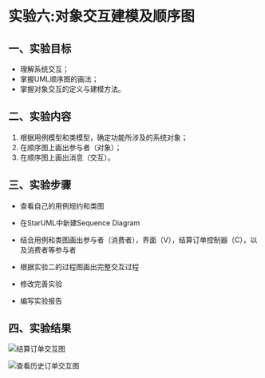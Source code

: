 ﻿# 实验六:对象交互建模及顺序图


## 一、实验目标

- 理解系统交互；
- 掌握UML顺序图的画法；
- 掌握对象交互的定义与建模方法。


## 二、实验内容

1. 根据用例模型和类模型，确定功能所涉及的系统对象；
2. 在顺序图上画出参与者（对象）；
3. 在顺序图上画出消息（交互）。

## 三、实验步骤

- 查看自己的用例规约和类图

- 在StarUML中新建Sequence Diagram

- 结合用例和类图画出参与者（消费者），界面（V），结算订单控制器（C），以及消费者等参与者

- 根据实验二的过程图画出完整交互过程

- 修改完善实验

- 编写实验报告


## 四、实验结果  

![结算订单交互图](https://raw.githubusercontent.com/Neigb/uml-modeling-2020/master/students/1714080902129/interaction_ddjs.jpg)  

![查看历史订单交互图](https://raw.githubusercontent.com/Neigb/uml-modeling-2020/master/students/1714080902129/interaction_history.jpg)  
